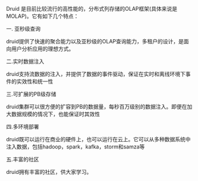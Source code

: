 Druid 是目前比较流行的高性能的，分布式列存储的OLAP框架(具体来说是MOLAP)。它有如下几个特点：

一. 亚秒级查询

druid提供了快速的聚合能力以及亚秒级的OLAP查询能力，多租户的设计，是面向用户分析应用的理想方式。

二.实时数据注入

druid支持流数据的注入，并提供了数据的事件驱动，保证在实时和离线环境下事件的实效性和统一性

三.可扩展的PB级存储

druid集群可以很方便的扩容到PB的数据量，每秒百万级别的数据注入。即便在加大数据规模的情况下，也能保证时其效性

四.多环境部署

druid既可以运行在商业的硬件上，也可以运行在云上。它可以从多种数据系统中注入数据，包括hadoop，spark，kafka，storm和samza等

五.丰富的社区

druid拥有丰富的社区，供大家学习。
